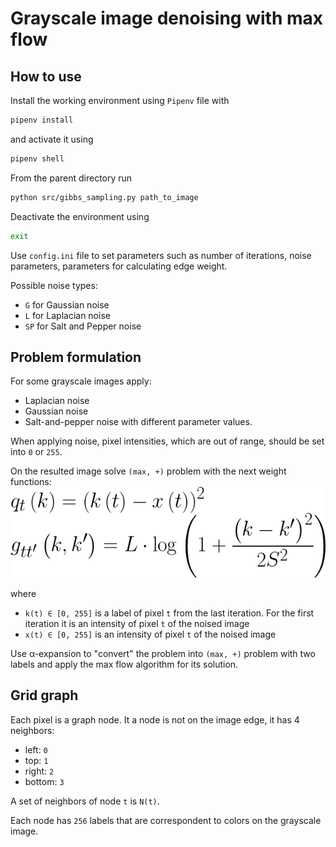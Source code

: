 # Grayscale image denoising with max flow

## How to use

Install the working environment using `Pipenv` file with

```bash
pipenv install
```

and activate it using

```bash
pipenv shell
```

From the parent directory run

```bash
python src/gibbs_sampling.py path_to_image
```

Deactivate the environment using

```bash
exit
```

Use `config.ini` file to set parameters such as number of iterations, noise parameters, parameters for calculating edge weight.

Possible noise types:
* `G` for Gaussian noise
* `L` for Laplacian noise
* `SP` for Salt and Pepper noise

## Problem formulation

For some grayscale images apply:
* Laplacian noise
* Gaussian noise
* Salt-and-pepper noise
with different parameter values.

When applying noise, pixel intensities, which are out of range,
should be set into `0` or `255`.

On the resulted image solve `(max, +)` problem with the next weight functions:
![Alt text](images/weight_functions.png)

where
* `k(t) ∈ [0, 255]` is a label of pixel `t` from the last iteration. For the first iteration it is an intensity of pixel `t` of the noised image
* `x(t) ∈ [0, 255]` is an intensity of pixel `t` of the noised image

Use α-expansion to "convert" the problem into `(max, +)` problem with two labels and apply the max flow algorithm for its solution.

## Grid graph

Each pixel is a graph node.
It a node is not on the image edge, it has 4 neighbors:
- left: `0`
- top: `1`
- right: `2`
- bottom: `3`

A set of neighbors of node `t` is `N(t)`.

Each node has `256` labels that are correspondent to colors on
the grayscale image.
